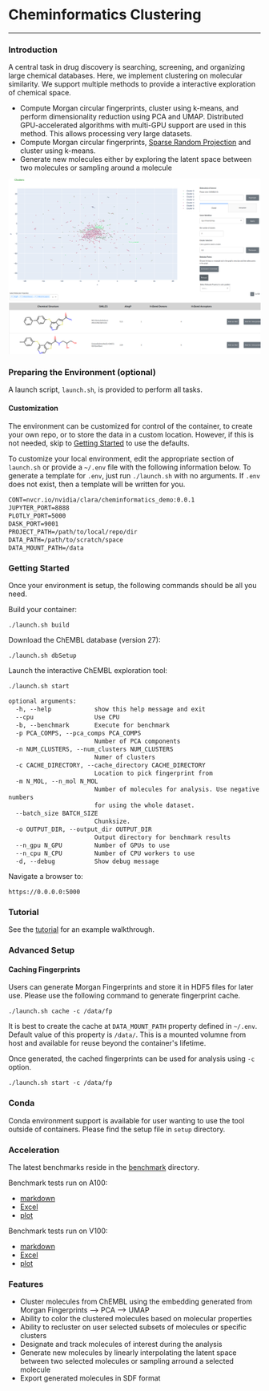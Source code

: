 # Cheminformatics Clustering
---

### Introduction

A central task in drug discovery is searching, screening, and organizing large chemical databases.
Here, we implement clustering on molecular similarity. We support multiple methods to provide a interactive exploration of chemical space.

 - Compute Morgan circular fingerprints, cluster using k-means, and perform dimensionality reduction using PCA and UMAP. Distributed GPU-accelerated algorithms with multi-GPU support are used in this method. This allows processing very large datasets.
 - Compute Morgan circular fingerprints, [Sparse Random Projection](https://docs.rapids.ai/api/cuml/stable/api.html?highlight=sparserandomprojection#cuml.random_projection.SparseRandomProjection) and cluster using k-means.
 - Generate new molecules either by exploring the latent space between two molecules or sampling around a molecule

![screenshot](screenshot.png "Screenshot of cheminformatics dashboard")

### Preparing the Environment (optional)
A launch script, `launch.sh`, is provided to perform all tasks.

#### Customization

The environment can be customized for control of the container, to create your own repo, or to store the data in a custom location. However, if this is not needed, skip to [Getting Started](#getting-started) to use the defaults.

To customize your local environment, edit the appropriate section of `launch.sh` or provide a `~/.env` file with the following information below.
To generate a template for `.env`, just run `./launch.sh` with no arguments.
If `.env` does not exist, then a template will be written for you.

```
CONT=nvcr.io/nvidia/clara/cheminformatics_demo:0.0.1
JUPYTER_PORT=8888
PLOTLY_PORT=5000
DASK_PORT=9001
PROJECT_PATH=/path/to/local/repo/dir
DATA_PATH=/path/to/scratch/space
DATA_MOUNT_PATH=/data
```

### Getting Started
Once your environment is setup, the following commands should be all you need.

Build your container:
```
./launch.sh build
```

Download the ChEMBL database (version 27):
```
./launch.sh dbSetup
```

Launch the interactive ChEMBL exploration tool:
```
./launch.sh start
```

```
optional arguments:
  -h, --help            show this help message and exit
  --cpu                 Use CPU
  -b, --benchmark       Execute for benchmark
  -p PCA_COMPS, --pca_comps PCA_COMPS
                        Number of PCA components
  -n NUM_CLUSTERS, --num_clusters NUM_CLUSTERS
                        Numer of clusters
  -c CACHE_DIRECTORY, --cache_directory CACHE_DIRECTORY
                        Location to pick fingerprint from
  -m N_MOL, --n_mol N_MOL
                        Number of molecules for analysis. Use negative numbers
                        for using the whole dataset.
  --batch_size BATCH_SIZE
                        Chunksize.
  -o OUTPUT_DIR, --output_dir OUTPUT_DIR
                        Output directory for benchmark results
  --n_gpu N_GPU         Number of GPUs to use
  --n_cpu N_CPU         Number of CPU workers to use
  -d, --debug           Show debug message

```

Navigate a browser to:
```
https://0.0.0.0:5000
```

### Tutorial

See the [tutorial](tutorial/Tutorial.md) for an example walkthrough.

### Advanced Setup

#### Caching Fingerprints
Users can generate Morgan Fingerprints and store it in HDF5 files for later use. Please use the following command to generate fingerprint cache.
```
./launch.sh cache -c /data/fp
```

It is best to create the cache at `DATA_MOUNT_PATH` property defined in `~/.env`. Default value of this property is `/data/`. This is a mounted volumne from host and available for reuse beyond the container's lifetime.

Once generated, the cached fingerprints can be used for analysis using `-c` option.
```
./launch.sh start -c /data/fp
```

### Conda

Conda environment support is available for user wanting to use the tool outside of containers. Please find the setup file in `setup` directory.

### Acceleration

The latest benchmarks reside in the [benchmark](benchmark) directory.

Benchmark tests run on A100:
  - [markdown](benchmark/A100/benchmark.md)
  - [Excel](benchmark/A100/benchmark.xlsx)
  - [plot](benchmark/A100/benchmark.png)

Benchmark tests run on V100:
  - [markdown](benchmark/V100/benchmark.md)
  - [Excel](benchmark/V100/benchmark.xlsx)
  - [plot](benchmark/V100/benchmark.png)

### Features

 - Cluster molecules from ChEMBL using the embedding generated from Morgan Fingerprints --> PCA --> UMAP
 - Ability to color the clustered molecules based on molecular properties
 - Ability to recluster on user selected subsets of molecules or specific clusters
 - Designate and track molecules of interest during the analysis
 - Generate new molecules by linearly interpolating the latent space between two selected molecules or sampling arround a selected molecule
 - Export generated molecules in SDF format